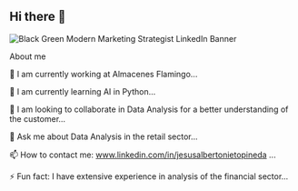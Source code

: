 ## Hi there 👋

![Black Green Modern Marketing Strategist LinkedIn Banner](https://github.com/user-attachments/assets/8965ea33-d660-414f-8658-14b2176a09b6)



About me



🔭 I am currently working at Almacenes Flamingo...



🌱 I am currently learning AI in Python...



👯 I am looking to collaborate in Data Analysis for a better understanding of the customer...



💬 Ask me about Data Analysis in the retail sector...



📫 How to contact me: www.linkedin.com/in/jesusalbertonietopineda ...



⚡ Fun fact: I have extensive experience in analysis of the financial sector...
